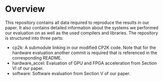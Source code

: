 # Overview

This repository contains all data required to reproduce the results in our paper. It also contains detailed information about the systems we performed our evaluation on as well as the used compilers and libraries. The repository is structured into three parts:

* cp2k: A submodule linking in our modified CP2K code. Note that for the hardware evaluation another commit is required that is referenced in the corresponding README.
* hardware_accel: Evaluation of GPU and FPGA acceleration from Section VI of our paper.
* software: Software evaluation from Section V of our paper.
